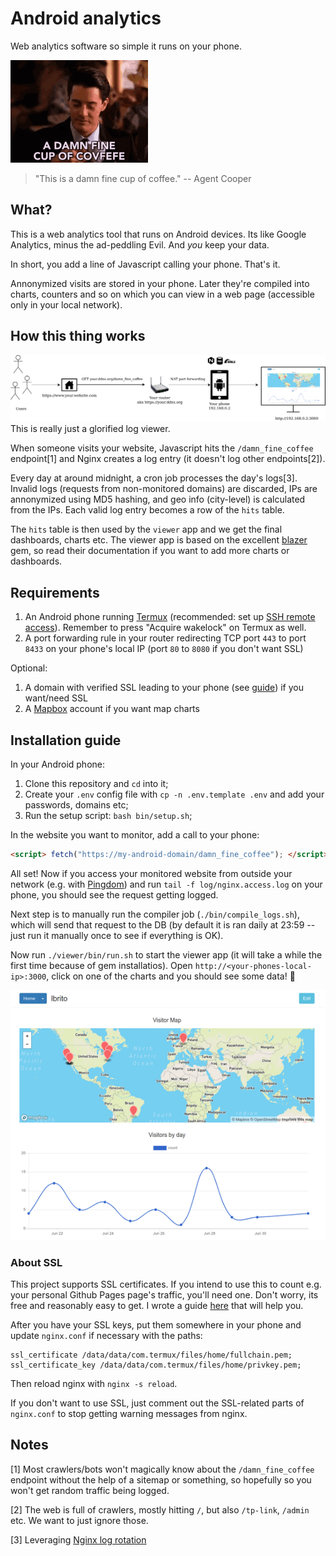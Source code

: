 # Android analytics

Web analytics software so simple it runs on your phone.

![This is a damn fine cup of coffee.](damn_fine_coffee.gif)
> "This is a damn fine cup of coffee."
-- Agent Cooper

## What?

This is a web analytics tool that runs on Android devices. Its like Google Analytics, minus the ad-peddling Evil. And _you_ keep your data.

In short, you add a line of Javascript calling your phone. That's it.

Annonymized visits are stored in your phone. Later they're compiled into charts, counters and so on which you can view in a web page (accessible only in your local network).

## How this thing works

![diagram](diagram.png)
This is really just a glorified log viewer.

When someone visits your website, Javascript hits the `/damn_fine_coffee` endpoint[1] and Nginx creates a log entry (it doesn't log other endpoints[2]).

Every day at around midnight, a cron job processes the day's logs[3]. Invalid logs (requests from non-monitored domains) are discarded, IPs are annonymized using MD5 hashing, and geo info (city-level) is calculated from the IPs. Each valid log entry becomes a row of the `hits` table.

The `hits` table is then used by the `viewer` app and we get the final dashboards, charts etc. The viewer app is based on the excellent [blazer](https://github.com/ankane/blazer) gem, so read their documentation if you want to add more charts or dashboards.

## Requirements

1. An Android phone running [Termux](https://termux.com/) (recommended: set up [SSH remote access](https://wiki.termux.com/wiki/Remote_Access)). Remember to press "Acquire wakelock" on Termux as well.
2. A port forwarding rule in your router redirecting TCP port `443` to port `8433` on your phone's local IP (port `80` to `8080` if you don't want SSL)

Optional:
1. A domain with verified SSL leading to your phone (see [guide](https://lbrito1.github.io/blog/2020/06/free_https_home_server.html)) if you want/need SSL
2. A [Mapbox](https://www.mapbox.com/) account if you want map charts

## Installation guide

In your Android phone:
1. Clone this repository and `cd` into it;
2. Create your `.env` config file with `cp -n .env.template .env` and add your passwords, domains etc;
3. Run the setup script: `bash bin/setup.sh`;

In the website you want to monitor, add a call to your phone:
```html
<script> fetch("https://my-android-domain/damn_fine_coffee"); </script>
```

All set! Now if you access your monitored website from outside your network (e.g. with [Pingdom](https://tools.pingdom.com/)) and run `tail -f log/nginx.access.log` on your phone, you should see the request getting logged.

Next step is to manually run the compiler job (`./bin/compile_logs.sh`), which will send that request to the DB (by default it is ran daily at 23:59 -- just run it manually once to see if everything is OK).

Now run `./viewer/bin/run.sh` to start the viewer app (it will take a while the first time because of gem installatios). Open `http://<your-phones-local-ip>:3000`, click on one of the charts and you should see some data! 🎉

![Screenshot of the app running locally, a few charts and a map are shown](screenshot.png)

### About SSL

This project supports SSL certificates. If you intend to use this to count e.g. your personal Github Pages page's traffic, you'll need one. Don't worry, its free and reasonably easy to get. I wrote a guide [here](https://lbrito1.github.io/blog/2020/06/free_https_home_server.html) that will help you.

After you have your SSL keys, put them somewhere in your phone and update `nginx.conf` if necessary with the paths:
```
ssl_certificate /data/data/com.termux/files/home/fullchain.pem;
ssl_certificate_key /data/data/com.termux/files/home/privkey.pem;
```
Then reload nginx with `nginx -s reload`.

If you don't want to use SSL, just comment out the SSL-related parts of `nginx.conf` to stop getting warning messages from nginx.

## Notes

[1] Most crawlers/bots won't magically know about the `/damn_fine_coffee` endpoint without the help of a sitemap or something, so hopefully so you won't get random traffic being logged.

[2] The web is full of crawlers, mostly hitting `/`, but also `/tp-link`, `/admin` etc. We want to just ignore those.

[3] Leveraging [Nginx log rotation](https://www.nginx.com/resources/wiki/start/topics/examples/logrotation/)
